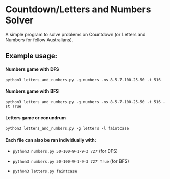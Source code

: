 # Countdown/Letters and Numbers Solver

A simple program to solve problems on Countdown (or Letters and Numbers for fellow Australians).

## Example usage:

#### Numbers game with DFS
`python3 letters_and_numbers.py -g numbers -ns 8-5-7-100-25-50 -t 516`
#### Numbers game with BFS
`python3 letters_and_numbers.py -g numbers -ns 8-5-7-100-25-50 -t 516 -st True`
#### Letters game or conundrum
`python3 letters_and_numbers.py -g letters -l faintcase`

#### Each file can also be ran individually with:
+ `python3 numbers.py 50-100-9-1-9-3 727` (for DFS)
+ `python3 numbers.py 50-100-9-1-9-3 727 True` (for BFS)

+ `python3 letters.py faintcase`
